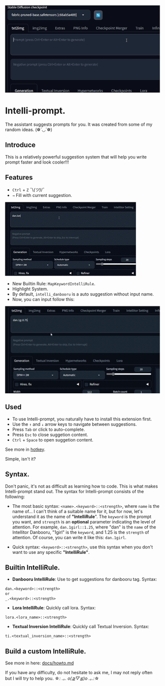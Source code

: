 ![](/assets/preview.gif)

# Intelli-prompt.

The assistant suggests prompts for you. It was created from some of my random ideas. (❁´◡`❁)

## Introduce

This is a relatively powerful suggestion system that will help you write prompt faster and look cooler!!!

## Features

- `Ctrl` + `Z` ¯\\_(ツ)_/¯
- `→` Fill with current suggestion.

![](/assets/preview2.gif)
- New Builtin Rule: `MapKeywordIntelliRule`.
- Highlight System.
- By default, `intelli_danbooru` is a auto suggestion without input name.
- Now, you can input follow this:

![](/assets/preview3.gif)

## Used
- To use Intelli-prompt, you naturally have to install this extension first.
- Use the `↑` and `↓` arrow keys to navigate between suggestions.
- Press `Tab` or click to auto-complete.
- Press `Esc` to close suggetion content.
- `Ctrl` + `Space` to open suggetion content.

See more in [hotkey](/docs/hotkey.md).

Simple, isn't it?

## Syntax.
Don't panic, it's not as difficult as learning how to code. This is what makes Intelli-prompt stand out. The syntax for Intelli-prompt consists of the following:

- The most basic syntax: `<name>.<keyword>::<strength>`, where `name` is the name of... I can't think of a suitable name for it, but for now, let's understand it as the name of **"IntelliRule**". The `keyword` is the prompt you want, and `strength` is an **optional** parameter indicating the level of attention. For example, `dan.1girl::1.25`, where "dan" is the `name` of the Intellitor Danbooru, "1girl" is the `keyword`, and 1.25 is the `strength` of attention. Of course, you can write it like this: `dan.1girl`.

- Quick syntax: `<keyword>::<strength>`, use this syntax when you don't want to use any specific **"IntelliRule"**.

## Builtin IntelliRule.
- **Danbooru IntelliRule**: Use to get suggestions for danbooru tag. Syntax:

```
dan.<keyword>::<strength>
or
_.<keyword>::<strength>
```

- **Lora IntelliRule**: Quickly call lora. Syntax:

```
lora.<lora_name>::<strength>
```

- **Textual Inversion IntelliRule**: Quickly call Textual Inversion. Syntax:

```
ti.<textual_inversion_name>::<strength>
```

## Build a custom IntelliRule. 

See more in here: [docs/howto.md](/docs/howto.md)

If you have any difficulty, do not hesitate to ask me, I may not reply often but I will try to help you. 
☆*: .｡. o(≧▽≦)o .｡.:*☆